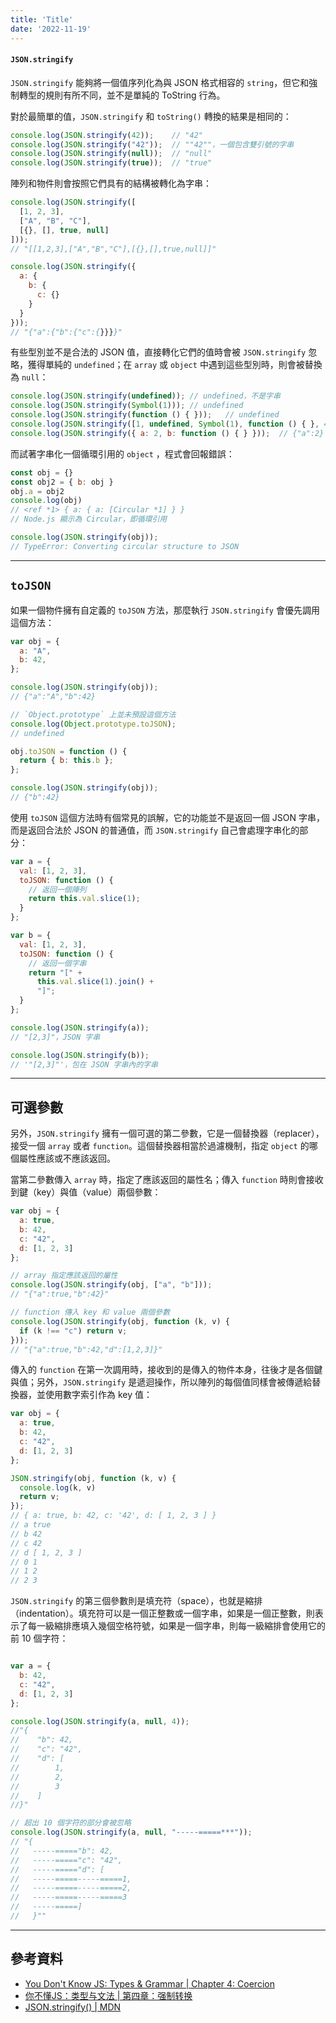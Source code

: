 ```yaml
---
title: 'Title'
date: '2022-11-19'
---
```


#### `JSON.stringify`
`JSON.stringify` 能夠將一個值序列化為與 JSON 格式相容的 `string`，但它和強制轉型的規則有所不同，並不是單純的 ToString 行為。

對於最簡單的值，`JSON.stringify` 和 `toString()` 轉換的結果是相同的：
```js
console.log(JSON.stringify(42));	// "42"
console.log(JSON.stringify("42"));	// ""42""，一個包含雙引號的字串
console.log(JSON.stringify(null));	// "null"
console.log(JSON.stringify(true));	// "true"
```

陣列和物件則會按照它們具有的結構被轉化為字串：
```js
console.log(JSON.stringify([
  [1, 2, 3],
  ["A", "B", "C"],
  [{}, [], true, null]
]));
// "[[1,2,3],["A","B","C"],[{},[],true,null]]"

console.log(JSON.stringify({
  a: {
    b: {
      c: {}
    }
  }
}));
// "{"a":{"b":{"c":{}}}}"
```

有些型別並不是合法的 JSON 值，直接轉化它們的值時會被 `JSON.stringify` 忽略，獲得單純的 `undefined`；在 `array` 或 `object` 中遇到這些型別時，則會被替換為 `null`：
```js
console.log(JSON.stringify(undefined));	// undefined，不是字串
console.log(JSON.stringify(Symbol(1)));	// undefined
console.log(JSON.stringify(function () { }));	// undefined
console.log(JSON.stringify([1, undefined, Symbol(1), function () { }, 4]));	// [1,null,null,null,4]
console.log(JSON.stringify({ a: 2, b: function () { } }));	// {"a":2}
```

而試著字串化一個循環引用的 `object` ，程式會回報錯誤：
```js
const obj = {}
const obj2 = { b: obj }
obj.a = obj2
console.log(obj)
// <ref *1> { a: { a: [Circular *1] } }
// Node.js 顯示為 Circular，即循環引用

console.log(JSON.stringify(obj));
// TypeError: Converting circular structure to JSON 
```

---

## `toJSON`
如果一個物件擁有自定義的 `toJSON` 方法，那麼執行 `JSON.stringify` 會優先調用這個方法：
```js
var obj = {
  a: "A",
  b: 42,
};

console.log(JSON.stringify(obj));
// {"a":"A","b":42}

// `Object.prototype` 上並未預設這個方法
console.log(Object.prototype.toJSON);
// undefined

obj.toJSON = function () {
  return { b: this.b };
};

console.log(JSON.stringify(obj));
// {"b":42}
```

使用 `toJSON` 這個方法時有個常見的誤解，它的功能並不是返回一個 JSON 字串，而是返回合法於 JSON 的普通值，而 `JSON.stringify` 自己會處理字串化的部分：
```js
var a = {
  val: [1, 2, 3],
  toJSON: function () {
    // 返回一個陣列
    return this.val.slice(1);
  }
};

var b = {
  val: [1, 2, 3],
  toJSON: function () {
    // 返回一個字串
    return "[" +
      this.val.slice(1).join() +
      "]";
  }
};

console.log(JSON.stringify(a));
// "[2,3]"，JSON 字串

console.log(JSON.stringify(b));
// '"[2,3]"'，包在 JSON 字串內的字串
```

---

## 可選參數
另外，`JSON.stringify` 擁有一個可選的第二參數，它是一個替換器（replacer），接受一個 `array` 或者 `function`。這個替換器相當於過濾機制，指定 `object` 的哪個屬性應該或不應該返回。

當第二參數傳入 `array` 時，指定了應該返回的屬性名；傳入 `function` 時則會接收到鍵（key）與值（value）兩個參數：
```js
var obj = {
  a: true,
  b: 42,
  c: "42",
  d: [1, 2, 3]
};

// array 指定應該返回的屬性
console.log(JSON.stringify(obj, ["a", "b"]));
// "{"a":true,"b":42}"

// function 傳入 key 和 value 兩個參數
console.log(JSON.stringify(obj, function (k, v) {
  if (k !== "c") return v;
}));
// "{"a":true,"b":42,"d":[1,2,3]}"
```

傳入的 `function` 在第一次調用時，接收到的是傳入的物件本身，往後才是各個鍵與值；另外，`JSON.stringify` 是遞迴操作，所以陣列的每個值同樣會被傳遞給替換器，並使用數字索引作為 key 值：
```js
var obj = {
  a: true,
  b: 42,
  c: "42",
  d: [1, 2, 3]
};

JSON.stringify(obj, function (k, v) {
  console.log(k, v)
  return v;
});
// { a: true, b: 42, c: '42', d: [ 1, 2, 3 ] }
// a true
// b 42
// c 42
// d [ 1, 2, 3 ]
// 0 1
// 1 2
// 2 3
```

`JSON.stringify` 的第三個參數則是填充符（space），也就是縮排（indentation）。填充符可以是一個正整數或一個字串，如果是一個正整數，則表示了每一級縮排應填入幾個空格符號，如果是一個字串，則每一級縮排會使用它的前 10 個字符：
```js

var a = {
  b: 42,
  c: "42",
  d: [1, 2, 3]
};

console.log(JSON.stringify(a, null, 4));
//"{
//    "b": 42,
//    "c": "42",
//    "d": [
//        1,
//        2,
//        3
//    ]
//}"

// 超出 10 個字符的部分會被忽略
console.log(JSON.stringify(a, null, "-----=====***"));
// "{
//   -----====="b": 42,
//   -----====="c": "42",
//   -----====="d": [
//   -----=====-----=====1,
//   -----=====-----=====2,
//   -----=====-----=====3
//   -----=====]
//   }""
```

---

## 參考資料
- [You Don't Know JS: Types & Grammar | Chapter 4: Coercion](https://github.com/getify/You-Dont-Know-JS/blob/1st-ed/types%20%26%20grammar/ch4.md)
- [你不懂JS：类型与文法 | 第四章：强制转换](https://github.com/CuiFi/You-Dont-Know-JS-CN/blob/master/types%20%26%20grammar/ch4.md)
- [JSON.stringify() | MDN](https://developer.mozilla.org/zh-TW/docs/Web/JavaScript/Reference/Global_Objects/JSON/stringify)
